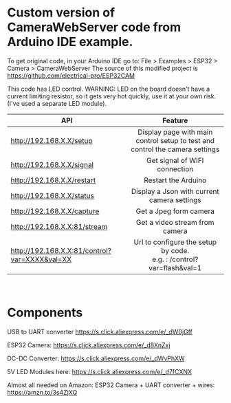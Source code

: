 # Custom version of CameraWebServer code from Arduino IDE example.
To get original code, in your Arduino IDE go to: File > Examples > ESP32 > Camera > CameraWebServer
The source of this modified project is https://github.com/electrical-pro/ESP32CAM

This code has LED control.
WARNING: LED on the board doesn't have a current limiting resistor, so it gets very hot quickly, use it at your own risk. (I've used a separate LED module).

| API        | Feature           |
| ------------- |:-------------:|
| http://192.168.X.X/setup     | Display page with main control setup to test and control the camera settings |
| http://192.168.X.X/signal     | Get signal of WIFI connection      |
| http://192.168.X.X/restart      | Restart the Arduino      |
| http://192.168.X.X/status      | Display a Json with current camera settings      |
| http://192.168.X.X/capture      | Get a Jpeg form camera      |
| http://192.168.X.X:81/stream      | Get a video stream from camera      |
| http://192.168.X.X:81/control?var=XXXX&val=XX      | Url to configure the setup by code. <br> e.g. :  /control?var=flash&val=1     |

  
<br>

# Components

USB to UART converter https://s.click.aliexpress.com/e/_dW0jGff

ESP32 Camera: https://s.click.aliexpress.com/e/_d8XnZxj

DC-DC Converter: https://s.click.aliexpress.com/e/_dWvPhXW

5V LED Modules here: https://s.click.aliexpress.com/e/_d7fCXNX


Almost all needed on Amazon:
ESP32 Camera + UART converter + wires: https://amzn.to/3s4ZjXQ

